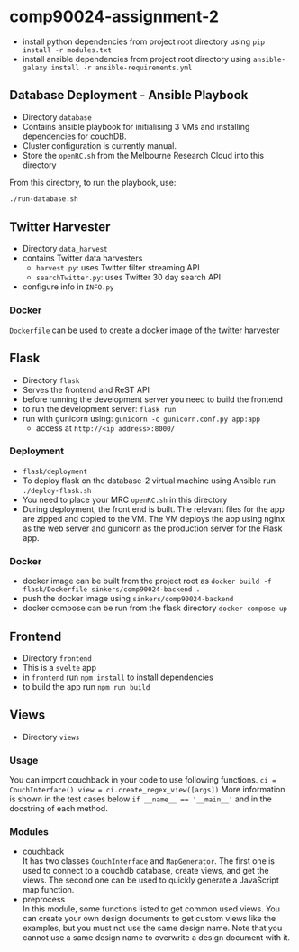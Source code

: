 # comp90024-assignment-2

- install python dependencies from project root directory using `pip install -r modules.txt`
- install ansible dependencies from project root directory using `ansible-galaxy install -r ansible-requirements.yml`
 


## Database Deployment - Ansible Playbook 

- Directory `database`
- Contains ansible playbook for initialising 3 VMs and installing dependencies for couchDB.
- Cluster configuration is currently manual.
- Store the `openRC.sh` from the Melbourne Research Cloud into this directory
 
From this directory, to run the playbook, use:

```bash
./run-database.sh
```

## Twitter Harvester 

- Directory `data_harvest`
- contains Twitter data harvesters
  - `harvest.py`: uses Twitter filter streaming API
  - `searchTwitter.py`: uses Twitter 30 day search API 
- configure info in `INFO.py`

### Docker

`Dockerfile` can be used to create a docker image of the twitter harvester

## Flask 

- Directory `flask`
- Serves the frontend and ReST API
- before running the development server you need to build the frontend
- to run the development server: `flask run`
- run with gunicorn using: `gunicorn -c gunicorn.conf.py app:app`
  - access at `http://<ip address>:8000/`

### Deployment

- `flask/deployment`
- To deploy flask on the database-2 virtual machine using Ansible run `./deploy-flask.sh`
- You need to place your MRC `openRC.sh` in this directory
- During deployment, the front end is built. The relevant files for the app are zipped and 
  copied to the VM.  The VM deploys the app using nginx as the web server and gunicorn 
  as the production server for the Flask app.

### Docker

- docker image can be built from the project root as `docker build -f flask/Dockerfile sinkers/comp90024-backend .`
- push the docker image using `sinkers/comp90024-backend`
- docker compose can be run from the flask directory `docker-compose up`

## Frontend

- Directory `frontend`
- This is a `svelte` app
- in `frontend` run `npm install` to install dependencies
- to build the app run `npm run build`

## Views

- Directory `views`

### Usage

You can import couchback in your code to use following functions.
`ci = CouchInterface()
view = ci.create_regex_view([args])`
More information is shown in the test cases below `if __name__ == '__main__'` and in the docstring of each method.

### Modules

* couchback  
  It has two classes `CouchInterface` and `MapGenerator`. The first one is used to connect to a couchdb database, create views, and get the views.
  The second one can be used to quickly generate a JavaScript map function.
* preprocess  
  In this module, some functions listed to get common used views. You can create your own design documents to get custom views like the examples, but you must not use the same design name. Note that you cannot use a same design name to overwrite a design document with it.
